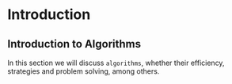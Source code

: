 # Introduction

## Introduction to Algorithms

In this section we will discuss `algorithms`, whether their efficiency, strategies and problem solving, among others.